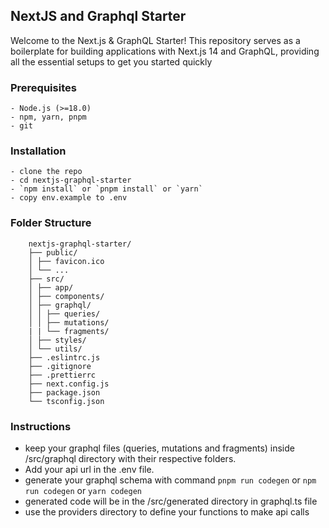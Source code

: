 ## NextJS and Graphql Starter

Welcome to the Next.js & GraphQL Starter! This repository serves as a boilerplate for building applications with Next.js 14 and GraphQL, providing all the essential setups to get you started quickly

### Prerequisites

    - Node.js (>=18.0)
    - npm, yarn, pnpm
    - git

### Installation

    - clone the repo
    - cd nextjs-graphql-starter
    - `npm install` or `pnpm install` or `yarn`
    - copy env.example to .env

### Folder Structure

```
    nextjs-graphql-starter/
    ├── public/
    │ ├── favicon.ico
    │ └── ...
    ├── src/
    │ ├── app/
    │ ├── components/
    │ ├── graphql/
    │ │ ├── queries/
    │ │ ├── mutations/
    | | └── fragments/
    │ ├── styles/
    │ └── utils/
    ├── .eslintrc.js
    ├── .gitignore
    ├── .prettierrc
    ├── next.config.js
    ├── package.json
    └── tsconfig.json
```

### Instructions

- keep your graphql files (queries, mutations and fragments) inside /src/graphql directory with their respective folders.
- Add your api url in the .env file.
- generate your graphql schema with command `pnpm run codegen` or `npm run codegen` or `yarn codegen`
- generated code will be in the /src/generated directory in graphql.ts file
- use the providers directory to define your functions to make api calls

